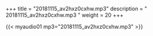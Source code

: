 +++
title = "20181115_av2hxz0cxhw.mp3"
description = " 20181115_av2hxz0cxhw.mp3 "
weight = 20
+++

{{< myaudio01 mp3="20181115_av2hxz0cxhw.mp3" >}}

